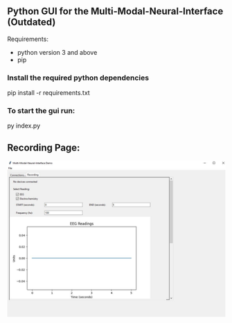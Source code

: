 ## Python GUI for the Multi-Modal-Neural-Interface (Outdated)

Requirements:

- python version 3 and above
- pip

### Install the required python dependencies
pip install -r requirements.txt

### To start the gui run:
py index.py

## Recording Page:
![](assets/graphs.JPG)
